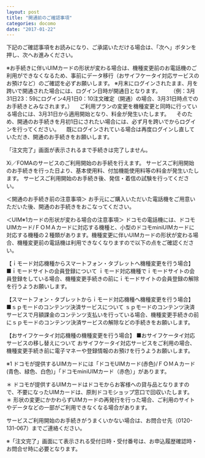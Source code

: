 ```yaml
---
layout: post
title: "開通前のご確認事項"
categories: docomo
date: "2017-01-22"
---
```


下記のご確認事項をお読みになり、ご承諾いただける場合は、「次へ」ボタンを押し、次へお進みください。


※お手続きに伴いUIMカードの形状が変わる場合は、機種変更前のお電話機のご利用ができなくなるため、事前にデータ移行（おサイフケータイ対応サービスのお預けなど）のご確認を必ずお願いします。
※月末にログインされたまま、月を跨いで開通された場合には、ログイン日時が開通日となります。
　　（例：3月31日23：59にログイン4月1日0：10注文確定（開通）の場合、3月31日時点でのお手続きとみなされます。）
　ご利用プランの変更を機種変更と同時に行っている場合には、3月31日から適用開始となり、料金が発生いたします。
　そのため、開通のお手続きを月初1日にされたい場合には、必ず月を跨いでからログインを行ってください。
　既にログインされている場合は再度ログインし直していただき、開通のお手続きをお願いします。

「注文完了」画面が表示されるまで手続きは完了しません。

Xi／FOMAのサービスのご利用開始のお手続を行えます。
サービスご利用開始のお手続きを行った日より、基本使用料、付加機能使用料等の料金が発生いたします。
サービスご利用開始のお手続き後、発信・着信の試験を行ってください。

＜開通のお手続き前の注意事項＞
お手元にご購入いただいた電話機をご用意いただいた後、開通のお手続きをおこなってください。

＜UIM※1カードの形状が変わる場合の注意事項＞
ドコモの電話機には、ドコモUIMカード/ＦＯＭＡカードに対応する機種と、小型のドコモminiUIMカードに対応する機種の２種類があります。機種変更に伴いUIMカードの形状が変わる場合、機種変更前の電話機は利用できなくなりますので以下の点をご確認ください。

【ｉモード対応機種からスマートフォン・タブレットへ機種変更を行う場合】
■ｉモードサイトの会員登録について
ｉモード対応機種でｉモードサイトの会員登録をしている場合、機種変更手続きの前にｉモードサイトの会員登録の解除を行うようお願いします。

【スマートフォン・タブレットからｉモード対応機種へ機種変更を行う場合】
■ｓｐモードのコンテンツ決済サービスについて
ｓｐモードのコンテンツ決済サービスで月額課金のコンテンツ支払いを行っている場合、機種変更手続きの前にｓｐモードのコンテンツ決済サービスの解除などの手続きをお願いします。

【おサイフケータイ対応機種の機種変更を行う場合】
■おサイフケータイ対応サービスの移し替えについて
おサイフケータイ対応サービスをご利用の場合、機種変更手続き前に電子マネーや登録情報のお預けを行うようお願いします。

※1 ドコモが提供するUIMカードには「ドコモUIMカード(赤色)/ＦＯＭＡカード(青色、緑色、白色)」「ドコモminiUIMカード（赤色）」があります。

＊ ドコモが提供するUIMカードはドコモからお客様への貸与品となりますので、不要になったUIMカードは、原則ドコモショップ窓口で回収いたします。
＊ 形状の変更にかかわらずUIMカードの再発行を行った場合、ご利用のサイトやデータなどの一部がご利用できなくなる場合があります。


サービスご利用開始のお手続きがうまくいかない場合は、お問合せ先（0120-131-067）までご連絡ください。

※「注文完了」画面にて表示される受付日時・受付番号は、お申込履歴確認時・お問合せ時に必要となります。

